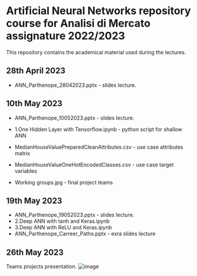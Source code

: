 # Artificial Neural Networks repository course for Analisi di Mercato assignature 2022/2023

This repository contains the academical material used during the lectures. 


## 28th April 2023
* ANN_Parthenope_28042023.pptx - slides lecture. 

## 10th May 2023
* ANN_Parthenope_10052023.pptx - slides lecture. 

* 1.One Hidden Layer with Tensorflow.ipynb - python script for shallow ANN
* MedianHouseValuePreparedCleanAttributes.csv - use case attributes matrix
* MedianHouseValueOneHotEncodedClasses.csv - use case target variables
*  Working groups.jpg - final project teams

## 19th May 2023
* ANN_Parthenope_19052023.pptx - slides lecture. 
* 2.Deep ANN with tanh and Keras.ipynb
* 3.Deep ANN with ReLU and Keras.ipynb
* ANN_Parthenope_Carreer_Paths.pptx - exra slides lecture

## 26th May 2023
Teams projects presentation. 
![image](https://github.com/aserena7/Artificial-Neural-Networks-parthenope-university-course/assets/55877748/0a26dc38-a120-4ff1-beb1-3b26ee496a23)

